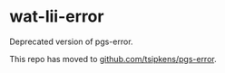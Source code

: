 # wat-lii-error

Deprecated version of pgs-error.

This repo has moved to [github.com/tsipkens/pgs-error](https://github.com/tsipkens/pgs-error).
